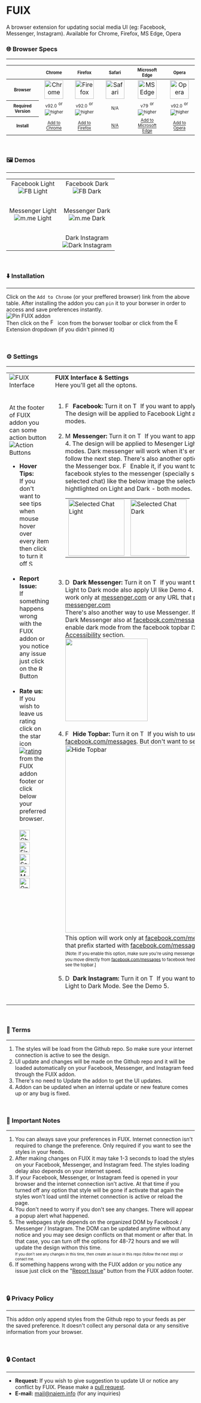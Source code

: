 # FUIX
A browser extension for updating social media UI (eg: Facebook, Messenger, Instagram). Available for Chrome, Firefox, MS Edge, Opera

### 🌐 Browser Specs
---
<table width="100%">
	<thead>
		<tr>
			<th align="center" width="190px">&nbsp;</th>
			<th align="center" width="150px"><sub><sup>Chrome</sup></sub></th>
			<th align="center" width="150px"><sub><sup>Firefox</sup></sub></th>
			<th align="center" width="150px"><sub><sup>Safari</sup></sub></th>
			<th align="center" width="200px"><sub><sup>Microsoft Edge</sup></sub></th>
			<th align="center" width="150px"><sub><sup>Opera</sup></sub></th>
		</tr>
	</thead>
	<tbody>
		<tr>
			<th scope="row" align="center"><sub><sup>Browser</sup></sub></td>
			<td align="center"><img height="50px" width="50px" src="https://user-images.githubusercontent.com/34242279/128738572-b5ddd5ec-ec67-4a04-b634-2a0662436f84.png" alt="Chrome"/></td>
			<td align="center"><img height="50px" width="50px" src="https://user-images.githubusercontent.com/34242279/128738583-1c83ba81-f4f6-49cc-a62e-4d616b1aa758.png" alt="Firefox"/></td>
			<td align="center"><img height="50px" width="50px" src="https://user-images.githubusercontent.com/34242279/128738581-6256262d-da45-4837-a931-ca7d13b5e9d7.png" alt="Safari"/></td>
			<td align="center"><img height="50px" width="50px" src="https://user-images.githubusercontent.com/34242279/128738592-05d994e2-08ca-4190-a091-5c4d6e69e572.png" alt="MS Edge"/></td>
			<td align="center"><img height="50px" width="50px" src="https://user-images.githubusercontent.com/34242279/128738587-612150d0-c20c-4130-83f9-1601ea9ce65e.png" alt="Opera"/></td>
		</tr>
		<tr>
			<th scope="row" align="center"><sub><sup>Required Version</sup></sub></td>
			<td align="center"><sub><sup>v92.0</sup></sub> <sup><small>or <img src="https://user-images.githubusercontent.com/34242279/128741766-64f87a28-fc8a-430b-9fa9-7468e85e0697.png" alt="higher"></small></sup> </td>
			<td align="center"><sub><sup>v92.0</sup></sub> <sup><small>or <img src="https://user-images.githubusercontent.com/34242279/128741766-64f87a28-fc8a-430b-9fa9-7468e85e0697.png" alt="higher"></small></sup></td>
			<td align="center"><sub><sup>N/A</sup></sub></td>
			<td align="center"><sub><sup>v79</sup></sub> <sup><small>or <img src="https://user-images.githubusercontent.com/34242279/128741766-64f87a28-fc8a-430b-9fa9-7468e85e0697.png" alt="higher"></small></sup></td>
			<td align="center"><sub><sup>v92.0</sup></sub> <sup><small>or <img src="https://user-images.githubusercontent.com/34242279/128741766-64f87a28-fc8a-430b-9fa9-7468e85e0697.png" alt="higher"></small></sup></td>
		</tr>
		<tr>
			<th scope="row" align="center"><sub><sup>Install</sup></sub></td>
			<td align="center"><a target="_blank" href="https://chrome.google.com/webstore/detail/fuix/kokkleinbgjmalnjflomcdjjjceafooo"><sub><sup>Add to Chrome</sup></sub></a></td>
			<td align="center"><a target="_blank" href="https://addons.mozilla.org/firefox/addon/fuix"><sub><sup>Add to Firefox</sup></sub></a></td>
			<td align="center"><a target="_blank" href="#"><sub><sup>N/A</sup></sub></a></td>
			<td align="center"><a target="_blank" href="https://microsoftedge.microsoft.com/addons/detail/bdhpdhjjecmpiiojcibkojchmegkgeco"><sub><sup>Add to Microsoft Edge</sup></sub></a></td>
			<td align="center"><a target="_blank" href="https://addons.opera.com/en/extensions/details/fuix"><sub><sup>Add to Opera</sup></sub></a></td>
		</tr>
	</tbody>
</table>

<br>

### 🖼️ Demos
---
<table>
	<tbody>
		<tr>
			<td align="center">
				<div>Facebook Light</div>
				<img src="https://github.com/naiemofficial/FUIX/raw/addon/UI%20Demos/Facebook-Light.png" alt="FB Light"/>
			</td>
			<td align="center">
				<div>Facebook Dark</div>
				<img src="https://github.com/naiemofficial/FUIX/raw/addon/UI%20Demos/Facebook-Dark.png" alt="FB Dark"/>
			</td>
		</tr>
		<tr>
			<td colspan="2">&nbsp;</td>
		</tr>
		<tr>
			<td align="center">
				<div>Messenger Light</div>
				<img src="https://github.com/naiemofficial/FUIX/raw/addon/UI%20Demos/Messenger-Light.png" alt="m.me Light"/>
			</td>
			<td align="center">
				<div>Messenger Dark</div>
				<img src="https://github.com/naiemofficial/FUIX/raw/addon/UI%20Demos/Messenger-Dark.png" alt="m.me Dark"/>
			</td>
		</tr>
		<tr>
			<td colspan="2">&nbsp;</td>
		</tr>
		<tr>
			<td align="center">
				&nbsp;
			</td>
			<td align="center">
				<div>Dark Instagram</div>
				<img src="https://github.com/naiemofficial/FUIX/raw/addon/UI%20Demos/Instagram-Dark.png" alt="Dark Instagram"/>
			</td>
		</tr>
	<tbody>
</table>

<br>

### ⬇️ Installation
---
Click on the `Add to Chrome` (or your preffered browser) link from the above table. After installing the addon you can `pin` it to your borwser in order to access and save preferences instantly. <br>
<img src="https://user-images.githubusercontent.com/34242279/128773619-2567c19f-e92b-47ae-a0dd-8be8f8cd1e33.png" alt="Pin FUIX addon"/>
<br>
Then click on the <img src="https://user-images.githubusercontent.com/34242279/128773901-6f6249b1-4286-46ee-b971-35667284a5a7.png" alt="FUIX Logo" height="16px" width="16px" /> icon from the borwser toolbar or click from the <img src="https://user-images.githubusercontent.com/34242279/128774549-45f4661f-7c92-4f3c-a440-0e9c89717a43.png" alt="Extension icon" height="16px" width="16px"> Extension dropdown (if you didn't pinned it)

<br>

### ⚙️ Settings
---
<table>
	<tbody>
		<tr>
			<td align="left" width="350px" valign="top">
                <img src="https://user-images.githubusercontent.com/34242279/128774857-d599d46e-b342-4309-a7d0-4bbc7c463c06.png" alt="FUIX Interface"/>
				<br><br><br>
				At the footer of FUIX addon you can some action button
				<img src="https://user-images.githubusercontent.com/34242279/128788869-3fe64e86-ac0f-481d-96bd-82a15df9eed3.png" alt="Action Buttons">
				<ul>
					<li>
						<b>Hover Tips:</b> <br>
						If you don't want to see tips when mouse hover over every item then click to turn it off <img src="https://user-images.githubusercontent.com/34242279/128789231-ac4fb9d0-93aa-448f-bb21-f452a5170d44.png" alt="Stop Tips" height="15px">
						<br><br>
					</li>
					<li>
						<b>Report Issue:</b> <br>
						If something happens wrong with the FUIX addon or you notice any issue just click on the <a target="_blank" href="https://github.com/naiemofficial/FUIX/issues"><img src="https://user-images.githubusercontent.com/34242279/128789235-455b3dda-c604-4cd0-ad94-6791cf60cd5c.png" alt="Report Issue" height="15px"></a> Button
						<br><br>
					</li>
					<li>
						<b>Rate us:</b> <br>
						If you wish to leave us rating click on the star icon <a href="https://chrome.google.com/webstore/detail/fuix/kokkleinbgjmalnjflomcdjjjceafooo"><img src="https://user-images.githubusercontent.com/34242279/128790090-6d455983-15ab-4634-ad4e-47a99c55523c.png" alt="rating"></a> from the FUIX addon footer or click below your preferred browser. <br><br>
						<a target="_blank" href="https://chrome.google.com/webstore/detail/fuix/kokkleinbgjmalnjflomcdjjjceafooo"><img height="28px" src="https://user-images.githubusercontent.com/34242279/128738572-b5ddd5ec-ec67-4a04-b634-2a0662436f84.png" alt="Chrome" class="d"/></a>
						&nbsp;
						&nbsp;
						&nbsp;
						<a target="_blank" href="https://addons.mozilla.org/firefox/addon/fuix"><img height="28px" src="https://user-images.githubusercontent.com/34242279/128738583-1c83ba81-f4f6-49cc-a62e-4d616b1aa758.png" alt="Firefox"/></a>
						&nbsp;
						&nbsp;
						&nbsp;
						<a target="_blank" href="#"><img height="28px" src="https://user-images.githubusercontent.com/34242279/128738581-6256262d-da45-4837-a931-ca7d13b5e9d7.png" alt="Safari"/></a>
						&nbsp;
						&nbsp;
						&nbsp;
						<a target="_blank" href="https://microsoftedge.microsoft.com/addons/detail/bdhpdhjjecmpiiojcibkojchmegkgeco"><img height="28px" src="https://user-images.githubusercontent.com/34242279/128738592-05d994e2-08ca-4190-a091-5c4d6e69e572.png" alt="MS Edge"/></a>
						&nbsp;
						&nbsp;
						&nbsp;
						<a target="_blank" href="https://addons.opera.com/en/extensions/details/fuix"><img height="28px" src="https://user-images.githubusercontent.com/34242279/128738587-612150d0-c20c-4130-83f9-1601ea9ce65e.png" alt="Opera"/></a>	
					</li>
				</ul>
			</td>
			<td align="left" valign="top">
				<b>FUIX Interface & Settings</b> <br>
				Here you'll get all the optons. <br><br>
				<ol>
					<li>
						<img src="https://user-images.githubusercontent.com/34242279/128777857-98bb2f40-1c3c-4917-be80-d953fa893a83.png" alt="Facebook" height="16px" width="16px"/>
						<b>Facebook: </b> Turn it on <img src="https://user-images.githubusercontent.com/34242279/128775855-ac781602-e0e4-4488-86d4-d89462cd4731.png" alt="Toggle on" height="16px"/> If you want to apply UI like Demo 1 & 2. The design will be applied to Facebook Light and Dark - both modes. <br><br>
					</li>
					<li>
						<img src="https://user-images.githubusercontent.com/34242279/128777856-6e201c5f-3600-4a74-b808-e645587bc219.png" alt="Messenger" height="16px" width="16px"> <b>Messenger: </b> Turn it on <img src="https://user-images.githubusercontent.com/34242279/128775855-ac781602-e0e4-4488-86d4-d89462cd4731.png" alt="Toggle on" height="16px"> If you want to apply UI like Demo 3 & 4. The design will be applied to Mesenger Light and Dark - both modes. Dark messenger will work when it's enabled. To do that, follow the next step. There's also another option (button) inside the Messenger box. <img src="https://user-images.githubusercontent.com/34242279/128778984-a713150a-e17f-45e3-8d30-5769c97b0b27.png" alt="Fb to m.me" height="16px"> Enable it, if you want to apply some facebook styles to the messenger (specially selected item/row or selected chat) like the below image the selected row will be hightlighted on Light and Dark - both modes.
						<table border="0">
							<tbody>
								<tr>
									<td><img src="https://user-images.githubusercontent.com/34242279/128781243-3ee3735f-b9b3-4f83-a593-da4623620f18.png" alt="Selected Chat Light" width="150px"/></td>
									<td><img src="https://user-images.githubusercontent.com/34242279/128782804-2a1e186d-ba32-4455-86c3-92d8202d912e.png" alt="Selected Chat Dark" width="150px"/></td>
								</tr>
							</tbody>
						</table>
						 <br><br>
					</li>
					<li>
						<img src="https://user-images.githubusercontent.com/34242279/128777860-e6f76d65-61ba-408c-b176-a6dcf2cefea4.png" alt="Dark Messenger" height="16px" width="16px"/>
						<b>Dark Messenger: </b> Turn it on <img src="https://user-images.githubusercontent.com/34242279/128775855-ac781602-e0e4-4488-86d4-d89462cd4731.png" alt="Toggle on" height="16px"/> If you want to switch Messenger Light to Dark mode also apply UI like Demo 4. This option will work only at <a target="_blank" href="https://messenger.com/">messenger.com</a> or any URL that prefix started with <a target="_blank" href="https://messenger.com/">messenger.com</a> <br>
						There's also another way to use Messenger. If you want to use Dark Messenger also at <a target="_blank" href="https://facebook.com/messages/">facebook.com/messages</a> then you must enable dark mode from the facebook topbar <img src="https://user-images.githubusercontent.com/34242279/128786357-98c9c257-f948-4c0f-84f1-f182ac1b3c58.png" alt="Display & Accessibility Icon" height="15px"> <u>Display & Accessibility</u> section. <br>
						<img src="https://user-images.githubusercontent.com/34242279/128786054-d07bc6fb-4429-47de-b045-5d52d2bf6fb1.png" alt="" width="220px">
						<br><br>
					</li>
					<li>
						<img src="https://user-images.githubusercontent.com/34242279/128777850-01088ea9-3c13-4cd2-a129-3124a0588402.png" alt="Facebook Topbar" height="16px" width="16px"/>
						<b>Hide Topbar: </b> Turn it on <img src="https://user-images.githubusercontent.com/34242279/128775855-ac781602-e0e4-4488-86d4-d89462cd4731.png" alt="Toggle on" height="16px"/> If you wish to use Messenger also at <a target="_blank" href="https://facebook.com/messages/">facebook.com/messages</a>. But don't want to see the top bar <br>
						<img src="https://user-images.githubusercontent.com/34242279/128787398-83ab7529-3349-4600-845b-95e78eb0b913.png" alt="Hide Topbar" width="500px">
						<br>
						This option will work only at <a target="_blank" href="https://facebook.com/messages/">facebook.com/messages</a> or any URL that prefix started with <a target="_blank" href="https://facebook.com/messages/">facebook.com/messages</a>
						<br>
						<sub><sup>[Note: If you enable this option, make sure you're using messenger in a new tab. Otherwise, if you move directly from <a target="_blank" href="https://facebook.com/messages/">facebook.com/messages</a> to facebook feed or any page you may not see the topbar.]</sup></sub>
						<br><br>
					</li>
					<li>
						<img src="https://user-images.githubusercontent.com/34242279/128777865-688447e8-5b0a-4988-b41f-73a3cfac6f80.png" alt="Dark Instagram" height="16px" width="16px"/>
						<b>Dark Instagram: </b> Turn it on <img src="https://user-images.githubusercontent.com/34242279/128775855-ac781602-e0e4-4488-86d4-d89462cd4731.png" alt="Toggle on" height="16px"/> If you want to switch Instagram Light to Dark Mode. See the Demo 5. <br><br>
					</li>
		         </ol>
			</td>
		</tr>
	</tbody>
</table>

<br>

### 📙 Terms
---
1. The styles will be load from the Github repo. So make sure your internet connection is active to see the design.
2. UI update and changes will be made on the Github repo and it will be loaded automatically on your Facebook, Messenger, and Instagram feed through the FUIX addon. 
3. There's no need to Update the addon to get the UI updates.
4. Addon can be updated when an internal update or new feature comes up or any bug is fixed. 

<br>

### 📝 Important Notes
---
1. You can always save your preferences in FUIX. Internet connection isn't required to change the preference. Only required if you want to see the styles in your feeds.
2. After making changes on FUIX it may take 1-3 seconds to load the styles on your Facebook, Messenger, and Instagram feed. The styles loading delay also depends on your internet speed.
3. If your Facebook, Messenger, or Instagram feed is opened in your browser and the internet connection isn't active. At that time if you turned off any option that style will be gone if activate that again the styles won't load until the internet connection is active or reload the page.
4. You don't need to worry if you don't see any changes. There will appear a popup alert what happened.
5. The webpages style depends on the organized DOM by Facebook / Messenger / Instagram. The DOM can be updated anytime without any notice and you may see design conflicts on that moment or after that. In that case, you can turn off the options for 48-72 hours and we will update the design withon this time. <br> <sub><sup>If you don't see any changes in this time, then create an issue in this repo (follow the next step) or conact me.</sup></sub>
6. If something happens wrong with the FUIX addon or you notice any issue just click on the "<a target="_blank" href="https://github.com/naiemofficial/FUIX/issues">Report Issue</a>" button from the FUIX addon footer.

<br>

### 🔒 Privacy Policy
---
This addon only append styles from the Github repo to your feeds as per the saved preference. It doesn't collect any personal data or any sensitive information from your browser.

<br>

### 🔒 Contact
---
* <b>Request:</b> If you wish to give suggestion to update UI or notice any conflict by FUIX. Please make a <a target="_blank" href="https://github.com/naiemofficial/FUIX/pulls">pull request</a>.
* <b>E-mail:</b> <a target="_blank" href="mailto:mail@naiem.info">mail@naiem.info</a> (for any inquiries)
